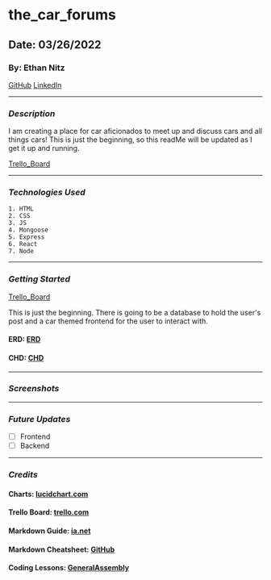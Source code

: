 # the_car_forums
## Date: 03/26/2022
### By: Ethan Nitz
[GitHub](https://github.com/etnitz) [LinkedIn](https://www.linkedin.com/in/ethan-nitz-5822a112/)
***
### ***Description***
I am creating a place for car aficionados to meet up and discuss cars and all things cars! This is just the beginning, so this readMe will be updated as I get it up and running. 

[Trello_Board](https://trello.com/b/fQGe6B4O/thecarforums)
***
### ***Technologies Used***
    1. HTML
    2. CSS
    3. JS
    4. Mongoose
    5. Express
    6. React
    7. Node
***
### ***Getting Started***
[Trello_Board](https://trello.com/b/fQGe6B4O/thecarforums) 

This is just the beginning. There is going to be a database to hold the user's post and a car themed frontend for the user to interact with.

#### **ERD:** [ERD](https://lucid.app/lucidchart/249fa9dc-74ff-4175-89b5-9b40810347e3/edit?invitationId=inv_29ac0db4-0271-4e18-a513-036f2777dc2a)

#### **CHD:** [CHD](https://lucid.app/lucidchart/abb69da1-a47b-4a85-b5de-6cf2bd17e23e/edit?invitationId=inv_866e9a96-c5da-4cd8-92c8-45507a6f5e2c)
***
### ***Screenshots***

***
### ***Future Updates***
 - [ ] Frontend
 - [ ] Backend
***
### ***Credits***
#### **Charts:** [lucidchart.com](https://www.lucidchart.com)
#### **Trello Board:** [trello.com](https://trello.com)
#### **Markdown Guide:** [ia.net](https://ia.net/writer/support/general/markdown-guide)
#### **Markdown Cheatsheet:** [GitHub](https://guides.github.com/pdfs/markdown-cheatsheet-online.pdf)
#### **Coding Lessons:** [GeneralAssembly](https://generalassemb.ly/)